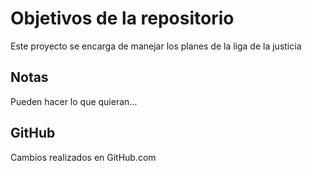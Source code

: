 # Objetivos de la repositorio

Este proyecto se encarga de manejar los planes de la liga de la justicia


## Notas
Pueden hacer lo que quieran...

## GitHub
Cambios  realizados en GitHub.com
